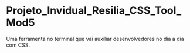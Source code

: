 # Projeto_Invidual_Resilia_CSS_Tool_Mod5
Uma ferramenta no terminal que vai auxiliar desenvolvedores no dia a dia com CSS.
